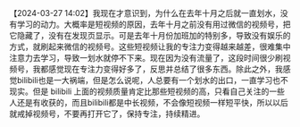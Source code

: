 
【2024-03-27 14:02】我现在才意识到，为什么在去年十月之后就一直划水，没有学习的动力。大概率是短视频的原因，去年十月之前没有用过微信的视频号，把它隐藏了，没有在发现页显示。可是去年十月份加班加的特别多，导致没有娱乐的方式，就刷起来微信的视频号。这些短视频让我的专注力变得越来越差，很难集中注意力去学习，导致一划水就停不下来。现在因为没有流量了，这段时间很少刷视频号，我都感觉现在专注力变得好多了，反思并总结了很多东西。除此之外，我感觉bilibili也是一大祸端，但是怎么说呢，人总要有一个划水的出口，一直学习也不现实。但是 bilibili 上面的视频质量肯定比那些短视频的高，只看自己关注的一些人还是有收获的，而且bilibili都是中长视频，不会像短视频一样短平快，所以以后就戒掉视频号，不要再打开它了，保持专注，持续精进。